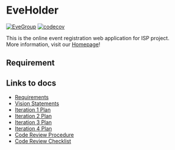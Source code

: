 # EveHolder

[![EveGroup](https://circleci.com/gh/EveGroup/EveHolder.svg?style=svg)](https://app.circleci.com/pipelines/github/EveGroup/EveHolder)
[![codecov](https://codecov.io/gh/EveGroup/EveHolder/branch/master/graph/badge.svg?token=IYHFBSLOV7)](https://codecov.io/gh/EveGroup/EveHolder/)

This is the online event registration web application for ISP project. <br>
More information, visit our [Homepage](https://github.com/EveGroup/EveHolder/wiki)!

## Requirement


## Links to docs

- [Requirements](https://github.com/EveGroup/EveHolder/wiki/Requirements)
- [Vision Statements](https://github.com/EveGroup/EveHolder/wiki/Vision-Statement)
- [Iteration 1 Plan](https://github.com/EveGroup/EveHolder/wiki/Iteration-1-Plan)
- [Iteration 2 Plan](https://github.com/EveGroup/EveHolder/wiki/Iteration-2-Plan)
- [Iteration 3 Plan](https://github.com/EveGroup/EveHolder/wiki/Iteration-3-Plan)
- [Iteration 4 Plan](https://github.com/EveGroup/EveHolder/wiki/Iteration-4-Plan)
- [Code Review Procedure](https://github.com/EveGroup/EveHolder/wiki/Code-Review-Procedure)
- [Code Review Checklist](https://github.com/EveGroup/EveHolder/wiki/Code-Review-checklist)
